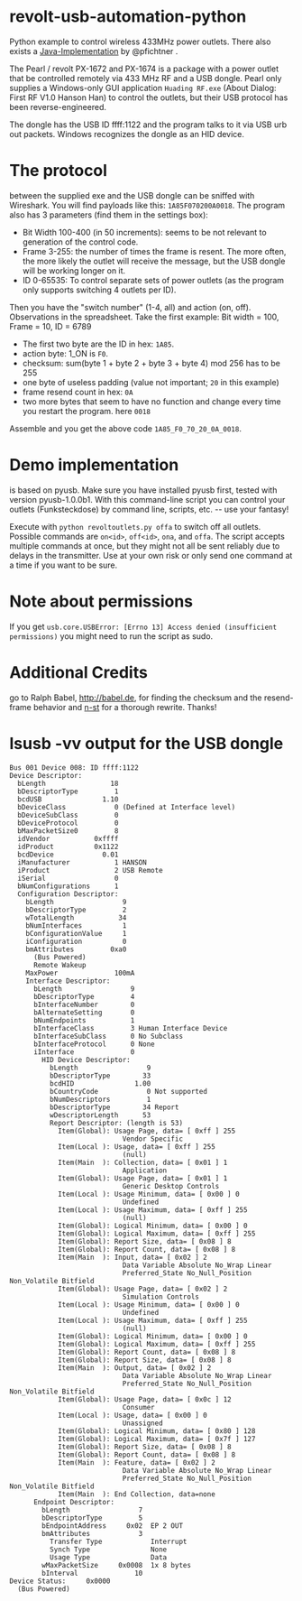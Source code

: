 revolt-usb-automation-python
============================

Python example to control wireless 433MHz power outlets. There also exists a [Java-Implementation](https://github.com/pfichtner/revolt-usb-automation-java) by @pfichtner .

The Pearl / revolt PX-1672 and PX-1674 is a package with a power outlet that be
controlled remotely via 433 MHz RF and a USB dongle.
Pearl only supplies a Windows-only GUI application `Huading RF.exe` (About
Dialog: First RF V1.0 Hanson Han) to control the outlets, but their USB
protocol has been reverse-engineered.

The dongle has the USB ID ffff:1122 and the program talks to it via USB urb out
packets. Windows recognizes the dongle as an HID device.

The protocol
============

between the supplied exe and the USB dongle can be sniffed with Wireshark. You
will find payloads like this: `1A85F070200A0018`.
The program also has 3 parameters (find them in the settings box):
* Bit Width 100-400 (in 50 increments): seems to be not relevant to generation
  of the control code.
* Frame 3-255: the number of times the frame is resent. The more often, the
  more likely the outlet will receive the message, but the USB dongle will be
  working longer on it.
* ID 0-65535: To control separate sets of power outlets (as the program only
  supports switching 4 outlets per ID).

Then you have the "switch number" (1-4, all) and action (on, off). Observations
in the spreadsheet.
Take the first example:
Bit width = 100, Frame = 10, ID = 6789

* The first two byte are the ID in hex: `1A85`.
* action byte: 1_ON is `F0`.
* checksum: sum(byte 1 + byte 2 + byte 3 + byte 4) mod 256 has to be 255
* one byte of useless padding (value not important; `20` in this example)
* frame resend count in hex: `0A`
* two more bytes that seem to have no function and change every time you
  restart the program. here `0018`

Assemble and you get the above code `1A85_F0_70_20_0A_0018`.

Demo implementation
===================

is based on pyusb. Make sure you have installed pyusb first, tested with
version pyusb-1.0.0b1.
With this command-line script you can control your outlets (Funksteckdose) by
command line, scripts, etc. -- use your fantasy!

Execute with `python revoltoutlets.py offa` to switch off all outlets.
Possible commands are `on<id>`, `off<id>`, `ona`, and `offa`.
The script accepts multiple commands at once, but they might not all be sent
reliably due to delays in the transmitter. Use at your own risk or only send
one command at a time if you want to be sure.

Note about permissions
==================
If you get `usb.core.USBError: [Errno 13] Access denied (insufficient permissions)`
you might need to run the script as sudo.


Additional Credits
==================
go to Ralph Babel, http://babel.de, for finding the checksum and the
resend-frame behavior and [n-st](https://github.com/n-st) for a thorough rewrite. Thanks!

lsusb -vv output for the USB dongle
===================================


```
Bus 001 Device 008: ID ffff:1122
Device Descriptor:
  bLength                18
  bDescriptorType         1
  bcdUSB               1.10
  bDeviceClass            0 (Defined at Interface level)
  bDeviceSubClass         0 
  bDeviceProtocol         0 
  bMaxPacketSize0         8
  idVendor           0xffff 
  idProduct          0x1122 
  bcdDevice            0.01
  iManufacturer           1 HANSON
  iProduct                2 USB Remote
  iSerial                 0 
  bNumConfigurations      1
  Configuration Descriptor:
    bLength                 9
    bDescriptorType         2
    wTotalLength           34
    bNumInterfaces          1
    bConfigurationValue     1
    iConfiguration          0 
    bmAttributes         0xa0
      (Bus Powered)
      Remote Wakeup
    MaxPower              100mA
    Interface Descriptor:
      bLength                 9
      bDescriptorType         4
      bInterfaceNumber        0
      bAlternateSetting       0
      bNumEndpoints           1
      bInterfaceClass         3 Human Interface Device
      bInterfaceSubClass      0 No Subclass
      bInterfaceProtocol      0 None
      iInterface              0 
        HID Device Descriptor:
          bLength                 9
          bDescriptorType        33
          bcdHID               1.00
          bCountryCode            0 Not supported
          bNumDescriptors         1
          bDescriptorType        34 Report
          wDescriptorLength      53
          Report Descriptor: (length is 53)
            Item(Global): Usage Page, data= [ 0xff ] 255
                            Vendor Specific
            Item(Local ): Usage, data= [ 0xff ] 255
                            (null)
            Item(Main  ): Collection, data= [ 0x01 ] 1
                            Application
            Item(Global): Usage Page, data= [ 0x01 ] 1
                            Generic Desktop Controls
            Item(Local ): Usage Minimum, data= [ 0x00 ] 0
                            Undefined
            Item(Local ): Usage Maximum, data= [ 0xff ] 255
                            (null)
            Item(Global): Logical Minimum, data= [ 0x00 ] 0
            Item(Global): Logical Maximum, data= [ 0xff ] 255
            Item(Global): Report Size, data= [ 0x08 ] 8
            Item(Global): Report Count, data= [ 0x08 ] 8
            Item(Main  ): Input, data= [ 0x02 ] 2
                            Data Variable Absolute No_Wrap Linear
                            Preferred_State No_Null_Position Non_Volatile Bitfield
            Item(Global): Usage Page, data= [ 0x02 ] 2
                            Simulation Controls
            Item(Local ): Usage Minimum, data= [ 0x00 ] 0
                            Undefined
            Item(Local ): Usage Maximum, data= [ 0xff ] 255
                            (null)
            Item(Global): Logical Minimum, data= [ 0x00 ] 0
            Item(Global): Logical Maximum, data= [ 0xff ] 255
            Item(Global): Report Count, data= [ 0x08 ] 8
            Item(Global): Report Size, data= [ 0x08 ] 8
            Item(Main  ): Output, data= [ 0x02 ] 2
                            Data Variable Absolute No_Wrap Linear
                            Preferred_State No_Null_Position Non_Volatile Bitfield
            Item(Global): Usage Page, data= [ 0x0c ] 12
                            Consumer
            Item(Local ): Usage, data= [ 0x00 ] 0
                            Unassigned
            Item(Global): Logical Minimum, data= [ 0x80 ] 128
            Item(Global): Logical Maximum, data= [ 0x7f ] 127
            Item(Global): Report Size, data= [ 0x08 ] 8
            Item(Global): Report Count, data= [ 0x08 ] 8
            Item(Main  ): Feature, data= [ 0x02 ] 2
                            Data Variable Absolute No_Wrap Linear
                            Preferred_State No_Null_Position Non_Volatile Bitfield
            Item(Main  ): End Collection, data=none
      Endpoint Descriptor:
        bLength                 7
        bDescriptorType         5
        bEndpointAddress     0x02  EP 2 OUT
        bmAttributes            3
          Transfer Type            Interrupt
          Synch Type               None
          Usage Type               Data
        wMaxPacketSize     0x0008  1x 8 bytes
        bInterval              10
Device Status:     0x0000
  (Bus Powered)
```
